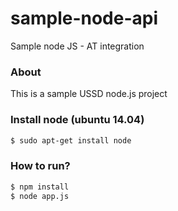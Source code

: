 # sample-node-api
Sample node JS - AT integration

### About

This is a sample USSD node.js project

### Install node (ubuntu 14.04)
```bash
$ sudo apt-get install node
```

### How to run?
```bash
$ npm install
$ node app.js
```
